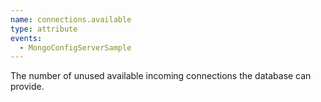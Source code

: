 ```yaml
---
name: connections.available
type: attribute
events:
  - MongoConfigServerSample
---
```


The number of unused available incoming connections the database can provide.